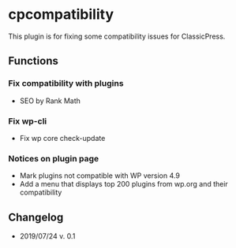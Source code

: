 # cpcompatibility
This plugin is for fixing some compatibility issues for ClassicPress.

## Functions
### Fix compatibility with plugins
* SEO by Rank Math
### Fix wp-cli 
* Fix wp core check-update
### Notices on plugin page
* Mark plugins not compatible with WP version 4.9
* Add a menu that displays top 200 plugins from wp.org and their compatibility

## Changelog
* 2019/07/24 v. 0.1
